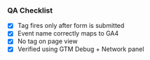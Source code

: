 ### QA Checklist

- [x] Tag fires only after form is submitted
- [x] Event name correctly maps to GA4
- [x] No tag on page view
- [x] Verified using GTM Debug + Network panel